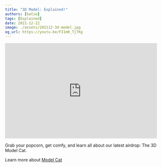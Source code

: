 ```yaml
---
title: "3D Model: Explained!"
authors: [katie]
tags: [Explained]
date: 2021-12-22
image: ./assets/202112-3d-model.jpg
og_url: https://youtu.be/FI1m0_Tj7Kg
---
```


<iframe width="100%" height="315" src="https://www.youtube.com/embed/FI1m0_Tj7Kg" title="YouTube video player" frameborder="0" allow="accelerometer; autoplay; clipboard-write; encrypted-media; gyroscope; picture-in-picture" allowFullScreen></iframe>

<!--truncate-->

Grab your popcorn, get comfy, and learn all about our latest airdrop: The 3D Model Cat. 

Learn more about [Model Cat](/collections/kittyvault-purrks/model-cat)
